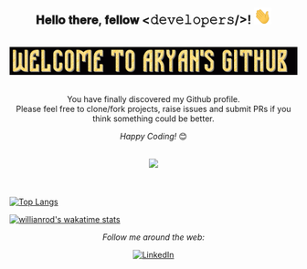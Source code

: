 <div align="center">
<h2> 𝐇𝐞𝐥𝐥𝐨 𝐭𝐡𝐞𝐫𝐞, 𝐟𝐞𝐥𝐥𝐨𝐰 <𝚍𝚎𝚟𝚎𝚕𝚘𝚙𝚎𝚛𝚜/>! <img src="https://github.com/ABSphreak/ABSphreak/blob/master/gifs/Hi.gif" width="30"></h2><br>
</div>

<div align = "center"  >
  <img src="https://github.com/222Aryan/222Aryan/blob/main/bafuwkzt.gif" alt="Welcome!" width="700"/><br><br>
</div>
<div align="center">

You have finally discovered my Github profile. <br>
Please feel free to clone/fork projects, raise issues and submit PRs if you think something could be better. <br>
  
<i>Happy Coding!</i> 😊
  
</div><br>
<div align="center">
  
  <picture align = "center">
  <source 
    srcset="https://github-readme-stats.vercel.app/api?username=222Aryan&show_icons=true&theme=dark"
    media="(prefers-color-scheme: dark)"
  />
  <source
    srcset="https://github-readme-stats.vercel.app/api?username=222Aryan&show_icons=true"
    media="(prefers-color-scheme: light), (prefers-color-scheme: no-preference)"
  />
  <img src="https://github-readme-stats.vercel.app/api?username=222Aryan&show_icons=true" />
  </picture>
</div><br><br>

  [![Top Langs](https://github-readme-stats.vercel.app/api/top-langs/?username=222Aryan&layout=compact)](https://github.com/222Aryan/github-readme-stats)

[![willianrod's wakatime stats](https://github-readme-stats.vercel.app/api/wakatime?username=willianrod)](https://github.com/222Aryan/github-readme-stats)

<div align ="center">
  <i>Follow me around the web:</i><br>

  <a href="https://www.linkedin.com/in/absphreak" target="_blank"><img src="https://img.shields.io/badge/LinkedIn-%230077B5.svg?&style=flat-  square&logo=linkedin&logoColor=white" alt="LinkedIn"></a>
  
</div>
